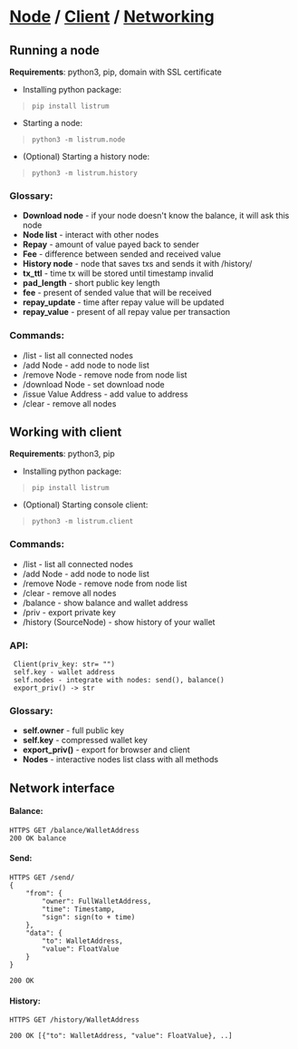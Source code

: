 # [Node](https://github.com/listrum/node-client#running-a-node) / [Client](https://github.com/listrum/node-client#working-with-client) / [Networking](https://github.com/listrum/node-client#network-interface)
## Running a node
**Requirements**: python3, pip, domain with SSL certificate

- Installing python package:
>`pip install listrum`

- Starting a node:
>`python3 -m listrum.node`

- (Optional) Starting a history node:
>`python3 -m listrum.history`

### Glossary:
- **Download node** - if your node doesn't know the balance, it will ask this node
- **Node list** - interact with other nodes
- **Repay** - amount of value payed back to sender
- **Fee** - difference between sended and received value
- **History node** - node that saves txs and sends it with /history/
- **tx_ttl** - time tx will be stored until timestamp invalid
- **pad_length** - short public key length
- **fee** - present of sended value that will be received
- **repay_update** - time after repay value will be updated
- **repay_value** - present of all repay value per transaction 

### Commands:
- /list - list all connected nodes
- /add Node - add node to node list
- /remove Node - remove node from node list
- /download Node - set download node
- /issue Value Address - add value to address
- /clear - remove all nodes

## Working with client
**Requirements**: python3, pip

- Installing python package:
>`pip install listrum`

- (Optional) Starting console client:
>`python3 -m listrum.client`

### Commands:
- /list - list all connected nodes
- /add Node - add node to node list
- /remove Node - remove node from node list
- /clear - remove all nodes
- /balance - show balance and wallet address
- /priv - export private key
- /history (SourceNode) - show history of your wallet

### API:
	 Client(priv_key: str= "")
	 self.key - wallet address
	 self.nodes - integrate with nodes: send(), balance()
	 export_priv() -> str

### Glossary:
- **self.owner** - full public key
- **self.key** - compressed wallet key
- **export_priv()** - export for browser and client
- **Nodes** - interactive nodes list class with all methods

## Network interface
#### Balance:
	HTTPS GET /balance/WalletAddress
	200 OK balance 

#### Send:
	HTTPS GET /send/
	{
		"from": {
			"owner": FullWalletAddress,
			"time": Timestamp,
			"sign": sign(to + time)
		},
		"data": {
			"to": WalletAddress,
			"value": FloatValue
		}
	}
	
	200 OK

#### History:
	HTTPS GET /history/WalletAddress
	
	200 OK [{"to": WalletAddress, "value": FloatValue}, ..]
